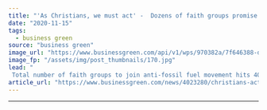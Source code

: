 ```yaml
---
title: "'As Christians, we must act' -  Dozens of faith groups promise to divest from fossil fuels"
date: "2020-11-15"
tags: 
  - business green
source: "business green"
image_url: "https://www.businessgreen.com/api/v1/wps/970382a/7f646388-dc10-47c5-9871-d98d85e3f6d9/3/6332296-ffcfd7b3-1024-1024-185x114.jpg"
image_fp: "/assets/img/post_thumbnails/170.jpg"
lead: "
 Total number of faith groups to join anti-fossil fuel movement hits 400 as pressure builds on governments to end public funding for oil, coal, and gas projects ..."
article_url: "https://www.businessgreen.com/news/4023280/christians-act-dozens-faith-promise-divest-fossil-fuels"
---
```


---
